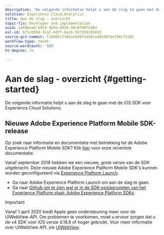 ```yaml
---
description: 'De volgende informatie helpt u aan de slag te gaan met de iOS SDK voor Experience Cloud Solutions '
solution: Experience Cloud,Analytics
title: Aan de slag - overzicht
topic-fix: Developer and implementation
uuid: a2b9baad-b959-4b9a-893d-99c0f4072e8d
exl-id: bf1c059d-3ca7-4d77-8acb-597350c03433
source-git-commit: f18d65c738ba16d9f1459ca485d87be708cf23d2
workflow-type: tm+mt
source-wordcount: '165'
ht-degree: 1%

---
```


# Aan de slag - overzicht {#getting-started}

De volgende informatie helpt u aan de slag te gaan met de iOS SDK voor Experience Cloud Solutions.

## Nieuwe Adobe Experience Platform Mobile SDK-release

Op zoek naar informatie en documentatie met betrekking tot de Adobe Experience Platform Mobile SDK? Klik [hier](https://aep-sdks.gitbook.io/docs/) voor onze recentste documentatie.

Vanaf september 2018 hebben we een nieuwe, grote versie van de SDK uitgebracht. Deze nieuwe Adobe Experience Platform Mobile SDK&#39;s kunnen worden geconfigureerd via [Experience Platform Launch](https://www.adobe.com/experience-platform/launch.html).

* Ga naar Adobe Experience Platform Launch om aan de slag te gaan.
* Ga naar [Github om te zien wat er in de SDK-opslagruimten van het Experience Platform staat: Adobe Experience Platform SDKs](https://github.com/Adobe-Marketing-Cloud/acp-sdks).

>[!IMPORTANT]
>
>Vanaf 1 april 2020 biedt Apple geen ondersteuning meer voor de UIWebView-API. Om problemen te voorkomen, moet u ervoor zorgen dat u de v4 SDK voor iOS versie 4.18.8 of hoger gebruikt. Voor meer informatie over UIWebView API, zie [UIWebView](https://developer.apple.com/documentation/uikit/uiwebview).

